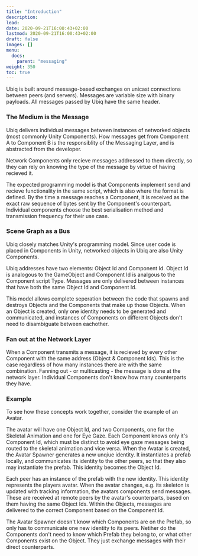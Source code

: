 ```yaml
---
title: "Introduction"
description: 
lead: 
date: 2020-09-21T16:00:43+02:00
lastmod: 2020-09-21T16:00:43+02:00
draft: false
images: []
menu:
  docs:
    parent: "messaging"
weight: 350
toc: true
---
```


Ubiq is built around message-based exchanges on unicast connections between peers (and servers). Messages are variable size with binary payloads. All messages passed by Ubiq have the same header.

### The Medium is the Message

Ubiq delivers individual messages between instances of networked objects (most commonly Unity Components). How messages get from Component A to Component B is the responsiblity of the Messaging Layer, and is abstracted from the developer.

Network Components only recieve messages addressed to them directly, so they can rely on knowing the type of the message by virtue of having recieved it.

The expected programming model is that Components implement send and recieve functionality in the same script, which is also where the format is defined. By the time a message reaches a Component, it is received as the exact raw sequence of bytes sent by the Component's counterpart. Individual components choose the best serialisation method and transmission frequency for their use case.

### Scene Graph as a Bus

Ubiq closely matches Unity's programming model. Since user code is placed in Components in Unity, networked objects in Ubiq are also Unity Components.

Ubiq addresses have two elements: Object Id and Component Id. Object Id is analogous to the GameObject and Component Id is analgous to the Component script Type. Messages are only delivered between instances that have both the same Object Id and Component Id.

This model allows complete seperation between the code that spawns and destroys Objects and the Components that make up those Objects. When an Object is created, only one identity needs to be generated and communicated, and instances of Components on different Objects don't need to disambiguate between eachother.

### Fan out at the Network Layer

When a Component transmits a message, it is recieved by every other Component with the same address (Object & Component Ids). This is the case regardless of how many instances there are with the same combination. Fanning out - or multicasting - the message is done at the network layer. Individual Components don't know how many counterparts they have.

### Example

To see how these concepts work together, consider the example of an Avatar.

The avatar will have one Object Id, and two Components, one for the Skeletal Animation and one for Eye Gaze. Each Component knows only it's Component Id, which must be distinct to avoid eye gaze messages being routed to the skeletal animation and vice versa. When the Avatar is created, the Avatar Spawner generates a new unqiue identity. It instantiates a prefab locally, and communicates its identity to the other peers, so that they also may instantiate the prefab. This identity becomes the Object Id.

Each peer has an instance of the prefab with the new identity. This identity represents the players avatar. When the avatar changes, e.g. its skeleton is updated with tracking information, the avatars components send messages. These are received at remote peers by the avatar's counterparts, based on them having the same Object Ids. Within the Objects, messages are delivered to the correct Component based on the Component Id.

The Avatar Spawner doesn't know which Components are on the Prefab, so only has to communicate one new identity to its peers. Netiher do the Components don't need to know which Prefab they belong to, or what other Components exist on the Object. They just exchange messages with their direct counterparts.
